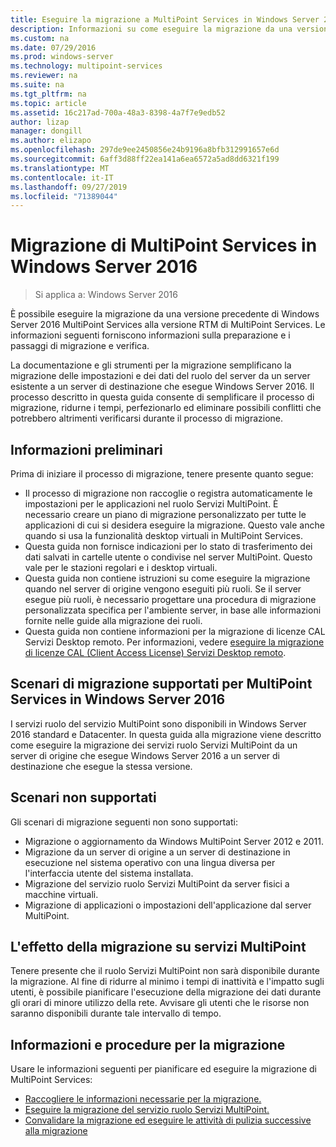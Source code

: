 ```yaml
---
title: Eseguire la migrazione a MultiPoint Services in Windows Server 2016
description: Informazioni su come eseguire la migrazione da una versione precedente di MultiPoint Services
ms.custom: na
ms.date: 07/29/2016
ms.prod: windows-server
ms.technology: multipoint-services
ms.reviewer: na
ms.suite: na
ms.tgt_pltfrm: na
ms.topic: article
ms.assetid: 16c217ad-700a-48a3-8398-4a7f7e9edb52
author: lizap
manager: dongill
ms.author: elizapo
ms.openlocfilehash: 297de9ee2450856e24b9196a8bfb312991657e6d
ms.sourcegitcommit: 6aff3d88ff22ea141a6ea6572a5ad8dd6321f199
ms.translationtype: MT
ms.contentlocale: it-IT
ms.lasthandoff: 09/27/2019
ms.locfileid: "71389044"
---
```

# <a name="multipoint-services-migration-in-windows-server-2016"></a>Migrazione di MultiPoint Services in Windows Server 2016
>Si applica a: Windows Server 2016

È possibile eseguire la migrazione da una versione precedente di Windows Server 2016 MultiPoint Services alla versione RTM di MultiPoint Services. Le informazioni seguenti forniscono informazioni sulla preparazione e i passaggi di migrazione e verifica.

La documentazione e gli strumenti per la migrazione semplificano la migrazione delle impostazioni e dei dati del ruolo del server da un server esistente a un server di destinazione che esegue Windows Server 2016. Il processo descritto in questa guida consente di semplificare il processo di migrazione, ridurne i tempi, perfezionarlo ed eliminare possibili conflitti che potrebbero altrimenti verificarsi durante il processo di migrazione. 

## <a name="what-to-know-before-you-begin"></a>Informazioni preliminari
Prima di iniziare il processo di migrazione, tenere presente quanto segue:

- Il processo di migrazione non raccoglie o registra automaticamente le impostazioni per le applicazioni nel ruolo Servizi MultiPoint. È necessario creare un piano di migrazione personalizzato per tutte le applicazioni di cui si desidera eseguire la migrazione. Questo vale anche quando si usa la funzionalità desktop virtuali in MultiPoint Services.
- Questa guida non fornisce indicazioni per lo stato di trasferimento dei dati salvati in cartelle utente o condivise nel server MultiPoint. Questo vale per le stazioni regolari e i desktop virtuali.
- Questa guida non contiene istruzioni su come eseguire la migrazione quando nel server di origine vengono eseguiti più ruoli. Se il server esegue più ruoli, è necessario progettare una procedura di migrazione personalizzata specifica per l'ambiente server, in base alle informazioni fornite nelle guide alla migrazione dei ruoli.
- Questa guida non contiene informazioni per la migrazione di licenze CAL Servizi Desktop remoto. Per informazioni, vedere [eseguire la migrazione di licenze CAL (Client Access License) Servizi Desktop remoto](https://technet.microsoft.com/library/dd851844.aspx).

## <a name="supported-migration-scenarios-for-multipoint-services-in-windows-server-2016"></a>Scenari di migrazione supportati per MultiPoint Services in Windows Server 2016
I servizi ruolo del servizio MultiPoint sono disponibili in Windows Server 2016 standard e Datacenter. In questa guida alla migrazione viene descritto come eseguire la migrazione dei servizi ruolo Servizi MultiPoint da un server di origine che esegue Windows Server 2016 a un server di destinazione che esegue la stessa versione.

## <a name="scenarios-that-are-not-supported"></a>Scenari non supportati

Gli scenari di migrazione seguenti non sono supportati:

- Migrazione o aggiornamento da Windows MultiPoint Server 2012 e 2011.
- Migrazione da un server di origine a un server di destinazione in esecuzione nel sistema operativo con una lingua diversa per l'interfaccia utente del sistema installata.
- Migrazione del servizio ruolo Servizi MultiPoint da server fisici a macchine virtuali.
- Migrazione di applicazioni o impostazioni dell'applicazione dal server MultiPoint.

## <a name="the-impact-of-migration-on-multipoint-services"></a>L'effetto della migrazione su servizi MultiPoint
Tenere presente che il ruolo Servizi MultiPoint non sarà disponibile durante la migrazione. Al fine di ridurre al minimo i tempi di inattività e l'impatto sugli utenti, è possibile pianificare l'esecuzione della migrazione dei dati durante gli orari di minore utilizzo della rete. Avvisare gli utenti che le risorse non saranno disponibili durante tale intervallo di tempo.

## <a name="migration-information-and-steps"></a>Informazioni e procedure per la migrazione
Usare le informazioni seguenti per pianificare ed eseguire la migrazione di MultiPoint Services:

- [Raccogliere le informazioni necessarie per la migrazione.](multipoint-services-migration-preparation.md)
- [Eseguire la migrazione del servizio ruolo Servizi MultiPoint.](multipoint-services-migration-steps.md)
- [Convalidare la migrazione ed eseguire le attività di pulizia successive alla migrazione](multipoint-services-post-migration-steps.md)